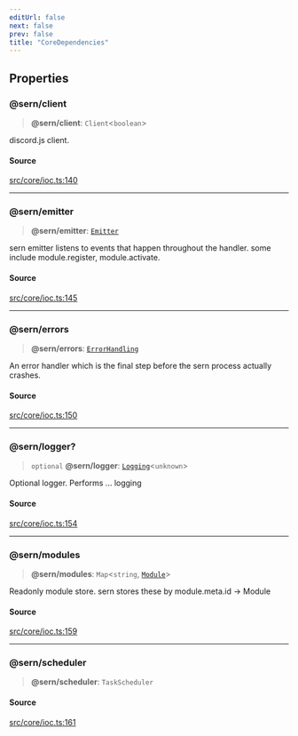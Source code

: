 ```yaml
---
editUrl: false
next: false
prev: false
title: "CoreDependencies"
---
```


## Properties

### @sern/client

> **@sern/client**: `Client`\<`boolean`\>

discord.js client.

#### Source

[src/core/ioc.ts:140](https://github.com/sern-handler/handler/blob/70c6236802295980123056f2e84579aa6f6e5dbd/src/core/ioc.ts#L140)

***

### @sern/emitter

> **@sern/emitter**: [`Emitter`](/v4/api/interfaces/emitter/)

sern emitter listens to events that happen throughout
the handler. some include module.register, module.activate.

#### Source

[src/core/ioc.ts:145](https://github.com/sern-handler/handler/blob/70c6236802295980123056f2e84579aa6f6e5dbd/src/core/ioc.ts#L145)

***

### @sern/errors

> **@sern/errors**: [`ErrorHandling`](/v4/api/interfaces/errorhandling/)

An error handler which is the final step before 
the sern process actually crashes.

#### Source

[src/core/ioc.ts:150](https://github.com/sern-handler/handler/blob/70c6236802295980123056f2e84579aa6f6e5dbd/src/core/ioc.ts#L150)

***

### @sern/logger?

> `optional` **@sern/logger**: [`Logging`](/v4/api/interfaces/logging/)\<`unknown`\>

Optional logger. Performs ... logging

#### Source

[src/core/ioc.ts:154](https://github.com/sern-handler/handler/blob/70c6236802295980123056f2e84579aa6f6e5dbd/src/core/ioc.ts#L154)

***

### @sern/modules

> **@sern/modules**: `Map`\<`string`, [`Module`](/v4/api/interfaces/module/)\>

Readonly module store. sern stores these 
by module.meta.id -> Module

#### Source

[src/core/ioc.ts:159](https://github.com/sern-handler/handler/blob/70c6236802295980123056f2e84579aa6f6e5dbd/src/core/ioc.ts#L159)

***

### @sern/scheduler

> **@sern/scheduler**: `TaskScheduler`

#### Source

[src/core/ioc.ts:161](https://github.com/sern-handler/handler/blob/70c6236802295980123056f2e84579aa6f6e5dbd/src/core/ioc.ts#L161)
